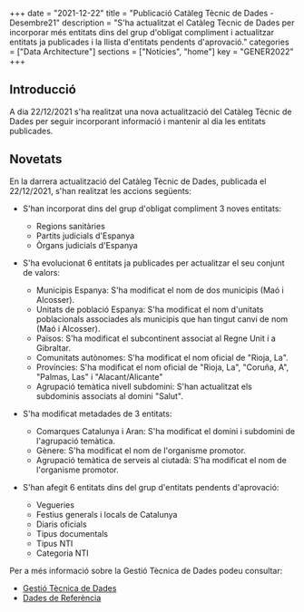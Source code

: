 +++
date        = "2021-12-22"
title       = "Publicació Catàleg Tècnic de Dades - Desembre21"
description = "S'ha actualitzat el Catàleg Tècnic de Dades per incorporar més entitats dins del grup d'obligat compliment i actualitzar entitats ja publicades i la llista d'entitats pendents d'aprovació."
categories  = ["Data Architecture"]
sections    = ["Notícies", "home"]
key = "GENER2022"
+++

## Introducció

A dia 22/12/2021 s'ha realitzat una nova actualització del Catàleg Tècnic de Dades per seguir incorporant informació i mantenir al dia les entitats publicades.
 
## Novetats

En la darrera actualització del Catàleg Tècnic de Dades, publicada el 22/12/2021, s'han realitzat les accions següents:

- S'han incorporat dins del grup d'obligat compliment 3 noves entitats:
  - Regions sanitàries
  - Partits judicials d'Espanya
  - Òrgans judicials d'Espanya
  
- S'ha evolucionat 6 entitats ja publicades per actualitzar el seu conjunt de valors:
  - Municipis Espanya: S'ha modificat el nom de dos municipis (Maó i Alcosser).
  - Unitats de població Espanya: S'ha modificat el nom d'unitats poblacionals associades als municipis que han tingut canvi de nom (Maó i Alcosser).
  - Països: S'ha modificat el subcontinent associat al Regne Unit i a Gibraltar.
  - Comunitats autònomes: S'ha modificat el nom oficial de "Rioja, La".
  - Províncies: S'ha modificat el nom oficial de "Rioja, La", "Coruña, A", "Palmas, Las" i "Alacant/Alicante"
  - Agrupació temàtica nivell subdomini: S'han actualitzat els subdominis associats al domini "Salut".

- S'ha modificat metadades de 3 entitats:
  - Comarques Catalunya i Aran: S'ha modificat el domini i subdomini de l'agrupació temàtica.
  - Gènere: S'ha modificat el nom de l'organisme promotor.
  - Agrupació temàtica de serveis al ciutadà: S'ha modificat el nom de l'organisme promotor.

- S'han afegit 6 entitats dins del grup d'entitats pendents d'aprovació: 
  - Vegueries
  - Festius generals i locals de Catalunya
  - Diaris oficials
  - Tipus documentals
  - Tipus NTI
  - Categoria NTI


Per a més informació sobre la Gestió Tècnica de Dades podeu consultar:

* [Gestió Tècnica de Dades](https://canigo.ctti.gencat.cat/dadesref/gestiodades/)
* [Dades de Referència](https://canigo.ctti.gencat.cat/dadesref/dadesref/)

